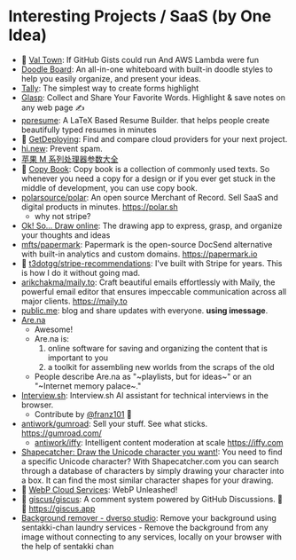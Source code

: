 # Interesting Projects / SaaS (by One Idea)

- 🌟 [Val Town](https://www.val.town/): If GitHub Gists could run And AWS Lambda were fun
- [Doodle Board](https://www.doodleboard.pro/): An all-in-one whiteboard with built-in doodle styles to help you easily organize, and present your ideas.
- [Tally](https://tally.so/): The simplest way to create forms highlight
- [Glasp](https://glasp.co/): Collect and Share Your Favorite Words. Highlight & save notes on any web page ✍️
- [ppresume](https://ppresume.com/): A LaTeX Based Resume Builder. that helps people create beautifully typed resumes in minutes
- 🌟 [GetDeploying](https://getdeploying.com/): Find and compare cloud providers for your next project.
- [hi.new](https://hey.new/): Prevent spam.
- [苹果 M 系列处理器参数大全](http://kylebing.cn/tools/apple-chip/)
- 🌟 [Copy Book](https://copybook.me/): Copy book is a collection of commonly used texts. So whenever you need a copy for a design or if you ever get stuck in the middle of development, you can use copy book.
- [polarsource/polar](https://github.com/polarsource/polar): An open source Merchant of Record. Sell SaaS and digital products in minutes. <https://polar.sh>
  - why not stripe?
- [Ok! So... Draw online](https://okso.app/): The drawing app to express, grasp, and organize your thoughts and ideas
- [mfts/papermark](https://github.com/mfts/papermark): Papermark is the open-source DocSend alternative with built-in analytics and custom domains. <https://papermark.io>
- 🌟 [t3dotgg/stripe-recommendations](https://github.com/t3dotgg/stripe-recommendations): I've built with Stripe for years. This is how I do it without going mad.
- [arikchakma/maily.to](https://github.com/arikchakma/maily.to): Craft beautiful emails effortlessly with Maily, the powerful email editor that ensures impeccable communication across all major clients. <https://maily.to>
- [public.me](https://public.me/blog): blog and share updates with everyone. **using imessage**.
- [Are.na](https://www.are.na/)
  - Awesome!
  - Are.na is:
    1. online software for saving and organizing the content that is important to you
    2. a toolkit for assembling new worlds from the scraps of the old
  - People describe Are.na as "~playlists, but for ideas~" or an "~Internet memory palace~."
- [Interview.sh](https://interview.sh/): Interview.sh AI assistant for technical interviews in the browser.
  - Contribute by [@franz101](https://github.com/franz101) 🥰
- [antiwork/gumroad](https://github.com/antiwork/gumroad): Sell your stuff. See what sticks. <https://gumroad.com/>
  - [antiwork/iffy](https://github.com/antiwork/iffy): Intelligent content moderation at scale <https://iffy.com>
- [Shapecatcher: Draw the Unicode character you want!](https://shapecatcher.com/): You need to find a specific Unicode character? With Shapecatcher.com you can search through a database of characters by simply drawing your character into a box. It can find the most similar character shapes for your drawing.
- 🌟 [WebP Cloud Services](https://public.webp.se/): WebP Unleashed!
- 🌟 [giscus/giscus](https://github.com/giscus/giscus): A comment system powered by GitHub Discussions. 💬 💎 <https://giscus.app>
- [Background remover - dverso studio](https://tools.dverso.io/bgremove/): Remove your background using sentakki-chan laundry services - Remove the background from any image without connecting to any services, locally on your browser with the help of sentakki chan
